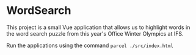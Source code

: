 # WordSearch

This project is a small Vue application that allows us to highlight words in the word search puzzle from this year's Office Winter Olympics at IFS. 

Run the applications using the command `parcel ./src/index.html`
